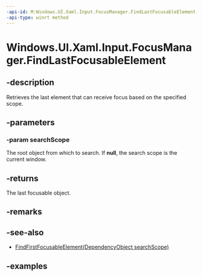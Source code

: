 ```yaml
---
-api-id: M:Windows.UI.Xaml.Input.FocusManager.FindLastFocusableElement(Windows.UI.Xaml.DependencyObject)
-api-type: winrt method
---
```


<!-- Method syntax.
public DependencyObject FocusManager.FindLastFocusableElement(DependencyObject searchScope)
-->

# Windows.UI.Xaml.Input.FocusManager.FindLastFocusableElement

## -description

Retrieves the last element that can receive focus based on the specified scope.

## -parameters

### -param searchScope

The root object from which to search. If **null**, the search scope is the current window.

## -returns

The last focusable object.

## -remarks

## -see-also

- [FindFirstFocusableElement(DependencyObject searchScope)](focusmanager_findfirstfocusableelement_2071666361.md)

## -examples

